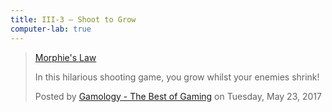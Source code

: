 ```yaml
---
title: III-3 — Shoot to Grow
computer-lab: true
---
```



<div class="fb-video" data-href="https://www.facebook.com/thebestofgaming1/videos/1340795382636508/" data-width="500" data-show-text="false"><blockquote cite="https://www.facebook.com/thebestofgaming1/videos/1340795382636508/" class="fb-xfbml-parse-ignore"><a href="https://www.facebook.com/thebestofgaming1/videos/1340795382636508/">Morphie&#039;s Law</a><p>In this hilarious shooting game, you grow whilst your enemies shrink!</p>Posted by <a href="https://www.facebook.com/thebestofgaming1/">Gamology - The Best of Gaming</a> on Tuesday, May 23, 2017</blockquote></div>

